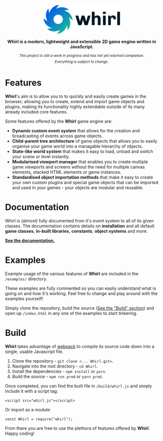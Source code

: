<p align="center"><img src="./doc/logo/logo_text.png" alt="drawing" width="50%" /></p>

<p align="center"><b>Whirl is a modern, lightweight and extensible 2D game engine written in JavaScript.</b></p>

<p align="center"><sup><i>This project is still a work in progress and has not yet reached completion.<br>Everything is subject to change.</i></sup></p>

# Features

**Whirl**'s aim is to allow you to to quickly and easily create games in the browser; allowing you to create, extend and import game objects and plugins, making its functionality highly extendable outside of its many already included core features.

Some features offered by the **Whirl** game engine are:

* **Dynamic custom event system** that allows for the creation and broadcasting of events across game objects.
* **Child-parent tree architecture** of game objects that allows you to easily organise your game world into a managable hierarchy of objects.
* **State-like world system** that makes it easy to load, unload and switch your scene or level instantly.
* **Modularised viewport manager** that enables you to create multiple game viewports and screens *without* the need for multiple canvas elements, stacked HTML elements or game instances.
* **Standardised object importation methods** that make it easy to create your own custom plugins and special game objects that can be imported and used in your games - your objects are modular and reusable.

# Documentation

Whirl is (almost) fully documented from it's event system to all of its given classes. The documentation contains details on **installation** and all default **game classes**, **in-built libraries**, **constants**, **object systems** and more.

[**See the documentation.**](https://matthewwid.github.io/Whirl/)

# Examples

Example usage of the various features of **Whirl** are included in the `/examples/` directory.

These examples are fully commented so you can easily understand what is going on and how it's working. Feel free to change and play around with the examples yourself!

Simply clone the repository, build the source ([See the "Build" section](#build)) and open up `/index.html` in any one of the examples to start tinkering.

# Build

**Whirl** takes advantage of [webpack](https://webpack.js.org/) to compile its source code down into a single, usable Javascript file.

1. Clone the repository - `git clone <... Whirl.git>`.
2. Navigate into the root directory - `cd Whirl`.
3. Install the dependencies - `npm install` or `yarn`.
4. Build the source - `npm run prod` or `yarn prod`.

Once completed, you can find the built file in `/build/whirl.js` and simply include it with a script tag:

    <script src="whirl.js"></script>
    
Or import as a module:

    const Whirl = require("whirl");
    
From there you are free to use the plethora of features offered by **Whirl**. Happy coding!
